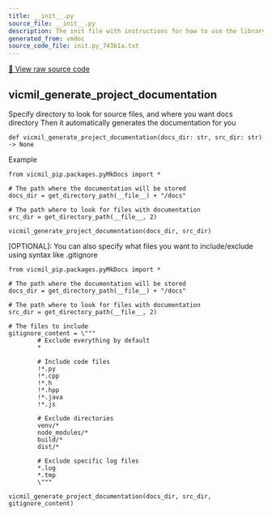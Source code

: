 ```yaml
---
title: __init__.py
source_file: __init__.py
description: The init file with instructions for how to use the library
generated_from: vmdoc
source_code_file: init.py_743b1a.txt
---
```


[📄 View raw source code](init.py_743b1a.txt)

## vicmil_generate_project_documentation

Specify directory to look for source files, and where you want docs directory
Then it automatically generates the documentation for you

```
def vicmil_generate_project_documentation(docs_dir: str, src_dir: str) -> None
```

Example
```
from vicmil_pip.packages.pyMkDocs import *

# The path where the documentation will be stored
docs_dir = get_directory_path(__file__) + "/docs"

# The path where to look for files with documentation
src_dir = get_directory_path(__file__, 2)

vicmil_generate_project_documentation(docs_dir, src_dir)
```

[OPTIONAL]: You can also specify what files you want to include/exclude using syntax like .gitignore

```
from vicmil_pip.packages.pyMkDocs import *

# The path where the documentation will be stored
docs_dir = get_directory_path(__file__) + "/docs"

# The path where to look for files with documentation
src_dir = get_directory_path(__file__, 2)

# The files to include
gitignore_content = \"""
        # Exclude everything by default
        *

        # Include code files
        !*.py
        !*.cpp
        !*.h
        !*.hpp
        !*.java
        !*.js

        # Exclude directories
        venv/*
        node_modules/*
        build/*
        dist/*

        # Exclude specific log files
        *.log
        *.tmp
        \"""

vicmil_generate_project_documentation(docs_dir, src_dir, gitignore_content)
```


